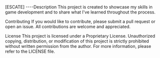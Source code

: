 [ESCATE] 
----Description
This project is created to showcase my skills in game development and to share what I've learned throughout the process.

Contributing
If you would like to contribute, please submit a pull request or open an issue. All contributions are welcome and appreciated.

License
This project is licensed under a Proprietary License. Unauthorized copying, distribution, or modification of this project is strictly prohibited without written permission from the author. For more information, please refer to the LICENSE file.

